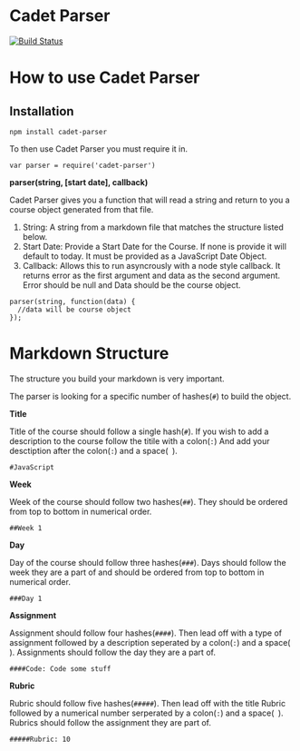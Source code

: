 # Cadet Parser

[![Build Status](https://travis-ci.org/cf-lms/cadet-parser.svg)](https://travis-ci.org/cf-lms/cadet-parser)

**How to use Cadet Parser**
==========================
Installation
-----------------
```npm install cadet-parser```

To then use Cadet Parser you must require it in.

```var parser = require('cadet-parser')```

**parser(string, [start date], callback)**

Cadet Parser gives you a function that will read a string and return to you a course object generated from that file.

1. String: A string from a markdown file that matches the structure listed below.
2. Start Date: Provide a Start Date for the Course. If none is provide it will default to today. It must be provided as a JavaScript Date Object.
3. Callback: Allows this to run asyncrously with a node style callback. It returns error as the first argument and data as the second argument. Error should be null and Data should be the course object.

```
parser(string, function(data) {
  //data will be course object
});
```

**Markdown Structure**
===================================

The structure you build your markdown is very important.

The parser is looking for a specific number of hashes(`#`) to build the object.

**Title**

Title of the course should follow a single hash(`#`).
If you wish to add a description to the course follow the titile with a colon(`:`) And add your desctiption after the colon(`:`) and a space(` `).

`#JavaScript`

**Week**

Week of the course should follow two hashes(`##`). They should be ordered from top to bottom in numerical order.

`##Week 1`

**Day**

Day of the course should follow three hashes(`###`). Days should follow the week they are a part of and should be ordered from top to bottom in numerical order.

`###Day 1`

**Assignment**

Assignment should follow four hashes(`####`). Then lead off with a type of assignment followed by a description seperated by a colon(`:`) and a space(` `). Assignments should follow the day they are a part of.

`####Code: Code some stuff`

**Rubric**

Rubric should follow five hashes(`#####`). Then lead off with the title Rubric followed by a numerical number serperated by a colon(`:`) and a space(` `). Rubrics should follow the assignment they are part of.

`#####Rubric: 10`
